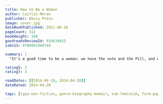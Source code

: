 ```yaml
---
title: How to Be a Woman
author: Caitlin Moran
publisher: Ebury Press
image: cover.jpg
dateBookPublished: 2011-06-16
pageCount: 312
bookHeight: 198
goodreadsReviewId: 914634625
isbn13: 9780091940744

summary: |
  "It's a good time to be a woman: we have the vote and the Pill, and we haven't been burnt as witches since 1727. However, a few nagging questions do remain… Why are we supposed to get Brazilians? Should we use Botox? Do men secretly hate us? And why does everyone ask you when you're going to have a baby?" Part memoir, part rant, Caitlin answers the questions that every modern woman is asking.

rating5: 3
rating7: 3

readDates: [[2014-04-19, 2014-04-20]]
dateRated: 2014-04-20

tags: [type-non-fiction, genre-biography-memoir, sub-feminism, form-paperback]
---
```


